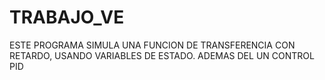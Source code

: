 # TRABAJO_VE
ESTE PROGRAMA SIMULA UNA FUNCION DE TRANSFERENCIA CON RETARDO, USANDO VARIABLES DE ESTADO. ADEMAS DEL UN CONTROL PID
